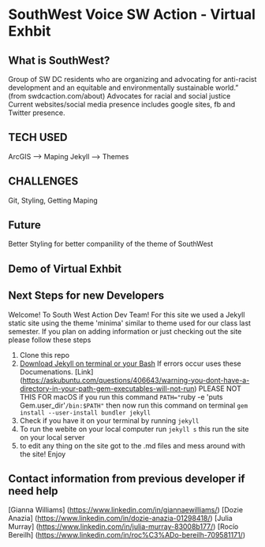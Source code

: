 # SouthWest Voice SW Action - Virtual Exhbit  



## What is SouthWest? 
Group of SW DC residents who are organizing and advocating for anti-racist development and an equitable and environmentally sustainable world.” (from swdcaction.com/about)
Advocates for racial and social justice 
Current websites/social media presence includes google sites, fb and Twitter presence. 


## TECH USED

ArcGIS --> Maping 
Jekyll --> Themes



## CHALLENGES

Git, Styling, Getting Maping

## Future 

Better Styling for better companility of the theme of SouthWest


## Demo of Virtual Exhbit 




## Next Steps for new Developers 

Welcome! To South West Action Dev Team! For this site we used a Jekyll static site using the theme 'minima' similar to theme used for 
our class last semester. If you plan on adding information or just checking out the site please follow these steps 

1) Clone this repo
2) [Download Jekyll on terminal or your Bash](https://jekyllrb.com/docs/installation/)
    If errors occur uses these Documenations.  [Link] (https://askubuntu.com/questions/406643/warning-you-dont-have-a-directory-in-your-path-gem-executables-will-not-run)
    PLEASE NOT THIS FOR macOS
    if you run this command `PATH="`ruby -e 'puts Gem.user_dir'`/bin:$PATH"` then now run this command on terminal `gem install --user-install bundler jekyll`
3) Check if you have it on your terminal by running  `jekyll` 
4) To run the webite on your local computer run   `jekyll s` this run the site on your local server
5) to edit any thing on the site got to the .md files and mess around with the site! Enjoy 

## Contact information from previous developer if need help 

[Gianna Williams] (https://www.linkedin.com/in/giannaewilliams/)
[Dozie Anazia] (https://www.linkedin.com/in/dozie-anazia-01298418/)
[Julia Murray] (https://www.linkedin.com/in/julia-murray-83008b177/)
[Rocío Bereilh] (https://www.linkedin.com/in/roc%C3%ADo-bereilh-709581171/)
    
